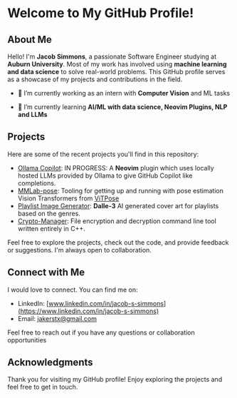 

# Welcome to My GitHub Profile!

## About Me

Hello! I'm **Jacob Simmons**, a passionate Software Engineer studying at **Auburn University**. Most of my work has involved using **machine learning and data science** to solve real-world problems. This GitHub profile serves as a showcase of my projects and contributions in the field.

- 🔭 I’m currently working as an intern with **Computer Vision** and ML tasks

- 🌱 I’m currently learning **AI/ML with data science, Neovim Plugins, NLP and LLMs**


## Projects

Here are some of the recent projects you'll find in this repository:

- [Ollama Copilot](https://github.com/Jacob411/Ollama-Copilot): IN PROGRESS: A **Neovim** plugin which uses locally hosted LLMs provided by Ollama to give GitHub Copilot like completions.
- [MMLab-pose](https://github.com/Jacob411/mmlab-pose): Tooling for getting up and running with pose estimation Vision Transformers from [ViTPose](https://github.com/ViTAE-Transformer/ViTPose)
- [Playlist Image Generator](https://github.com/Jacob411/PlaylistImageGenerator): **Dalle-3** AI generated cover art for playlists based on the genres.
- [Crypto-Manager](https://github.com/Jacob411/Crypto-Manager): File encryption and decryption command line tool written entirely in C++.

Feel free to explore the projects, check out the code, and provide feedback or suggestions. I'm always open to collaboration.

## Connect with Me

I would love to connect. You can find me on:

- LinkedIn: [www.linkedin.com/in/jacob-s-simmons](https://www.linkedin.com/in/jacob-s-simmons)
- Email: [jakerstx@gmail.com](mailto:jakerstx@gmail.com)

Feel free to reach out if you have any questions or collaboration opportunities

## Acknowledgments

Thank you for visiting my GitHub profile! Enjoy exploring the projects and feel free to get in touch.

